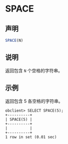 SPACE 
==========================



声明 
-----------------------

```javascript
SPACE(N)
```



说明 
-----------------------

返回包含 `N` 个空格的字符串。

示例 
-----------------------

返回包含 5 各空格的字符串。

```unknow
obclient> SELECT SPACE(5);
+----------+
| SPACE(5) |
+----------+
|          |
+----------+
1 row in set (0.01 sec)
```



